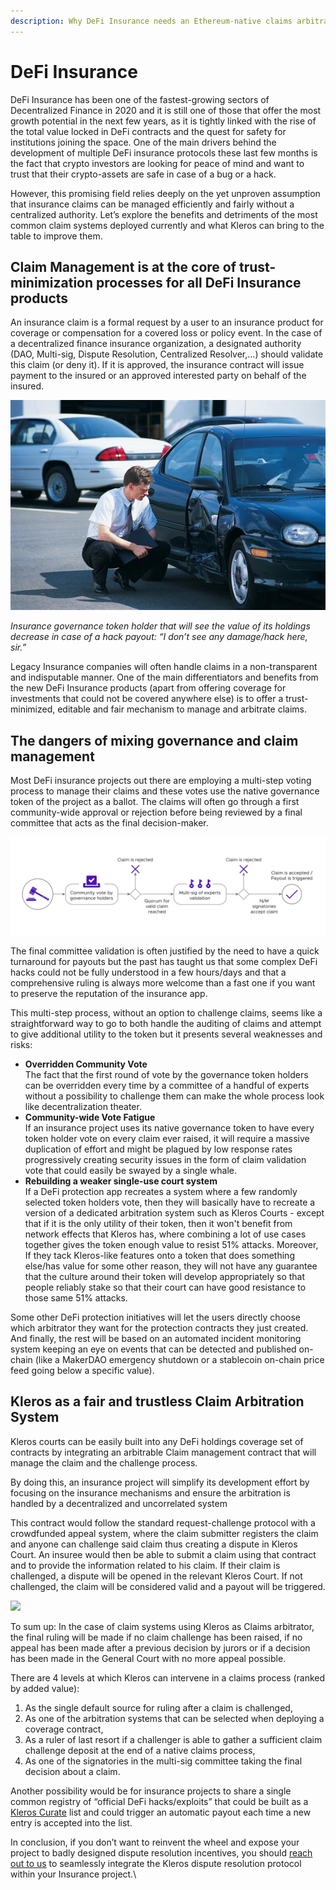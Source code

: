 ```yaml
---
description: Why DeFi Insurance needs an Ethereum-native claims arbitrator
---
```


# DeFi Insurance

DeFi Insurance has been one of the fastest-growing sectors of Decentralized Finance in 2020 and it is still one of those that offer the most growth potential in the next few years, as it is tightly linked with the rise of the total value locked in DeFi contracts and the quest for safety for institutions joining the space. One of the main drivers behind the development of multiple DeFi insurance protocols these last few months is the fact that crypto investors are looking for peace of mind and want to trust that their crypto-assets are safe in case of a bug or a hack.

However, this promising field relies deeply on the yet unproven assumption that insurance claims can be managed efficiently and fairly without a centralized authority. Let’s explore the benefits and detriments of the most common claim systems deployed currently and what Kleros can bring to the table to improve them.

## Claim Management is at the core of trust-minimization processes for all DeFi Insurance products

An insurance claim is a formal request by a user to an insurance product for coverage or compensation for a covered loss or policy event. In the case of a decentralized finance insurance organization, a designated authority (DAO, Multi-sig, Dispute Resolution, Centralized Resolver,...) should validate this claim (or deny it). If it is approved, the insurance contract will issue payment to the insured or an approved interested party on behalf of the insured.

![](../../.gitbook/assets/0.png)

_Insurance governance token holder that will see the value of its holdings decrease in case of a hack payout: “I don’t see any damage/hack here, sir.”_

Legacy Insurance companies will often handle claims in a non-transparent and indisputable manner. One of the main differentiators and benefits from the new DeFi Insurance products (apart from offering coverage for investments that could not be covered anywhere else) is to offer a trust-minimized, editable and fair mechanism to manage and arbitrate claims.

## The dangers of mixing governance and claim management

Most DeFi insurance projects out there are employing a multi-step voting process to manage their claims and these votes use the native governance token of the project as a ballot. The claims will often go through a first community-wide approval or rejection before being reviewed by a final committee that acts as the final decision-maker.

![Common Claim Process Template for DeFi Insurance projects](../../.gitbook/assets/1.png)

The final committee validation is often justified by the need to have a quick turnaround for payouts but the past has taught us that some complex DeFi hacks could not be fully understood in a few hours/days and that a comprehensive ruling is always more welcome than a fast one if you want to preserve the reputation of the insurance app.

This multi-step process, without an option to challenge claims, seems like a straightforward way to go to both handle the auditing of claims and attempt to give additional utility to the token but it presents several weaknesses and risks:

* **Overridden Community Vote**\
  The fact that the first round of vote by the governance token holders can be overridden every time by a committee of a handful of experts without a possibility to challenge them can make the whole process look like decentralization theater.
* **Community-wide Vote Fatigue**\
  If an insurance project uses its native governance token to have every token holder vote on every claim ever raised, it will require a massive duplication of effort and might be plagued by low response rates progressively creating security issues in the form of claim validation vote that could easily be swayed by a single whale.
* **Rebuilding a weaker single-use court system**\
  If a DeFi protection app recreates a system where a few randomly selected token holders vote, then they will basically have to recreate a version of a dedicated arbitration system such as Kleros Courts - except that if it is the only utility of their token, then it won't benefit from network effects that Kleros has, where combining a lot of use cases together gives the token enough value to resist 51% attacks. Moreover, If they tack Kleros-like features onto a token that does something else/has value for some other reason, they will not have any guarantee that the culture around their token will develop appropriately so that people reliably stake so that their court can have good resistance to those same 51% attacks.

Some other DeFi protection initiatives will let the users directly choose which arbitrator they want for the protection contracts they just created. And finally, the rest will be based on an automated incident monitoring system keeping an eye on events that can be detected and published on-chain (like a MakerDAO emergency shutdown or a stablecoin on-chain price feed going below a specific value).

## Kleros as a fair and trustless Claim Arbitration System

Kleros courts can be easily built into any DeFi holdings coverage set of contracts by integrating an arbitrable Claim management contract that will manage the claim and the challenge process.

By doing this, an insurance project will simplify its development effort by focusing on the insurance mechanisms and ensure the arbitration is handled by a decentralized and uncorrelated system

This contract would follow the standard request-challenge protocol with a crowdfunded appeal system, where the claim submitter registers the claim and anyone can challenge said claim thus creating a dispute in Kleros Court. An insuree would then be able to submit a claim using that contract and to provide the information related to his claim. If their claim is challenged, a dispute will be opened in the relevant Kleros Court. If not challenged, the claim will be considered valid and a payout will be triggered.

![](../../.gitbook/assets/defi-insurance-project\_1.png)

To sum up: In the case of claim systems using Kleros as Claims arbitrator, the final ruling will be made if no claim challenge has been raised, if no appeal has been made after a previous decision by jurors or if a decision has been made in the General Court with no more appeal possible.

There are 4 levels at which Kleros can intervene in a claims process (ranked by added value):

1. As the single default source for ruling after a claim is challenged,
2. As one of the arbitration systems that can be selected when deploying a coverage contract,
3. As a ruler of last resort if a challenger is able to gather a sufficient claim challenge deposit at the end of a native claims process,
4. As one of the signatories in the multi-sig committee taking the final decision about a claim.

Another possibility would be for insurance projects to share a single common registry of “official DeFi hacks/exploits” that could be built as a [Kleros Curate](https://kleros.io/curate/) list and could trigger an automatic payout each time a new entry is accepted into the list.

In conclusion, if you don’t want to reinvent the wheel and expose your project to badly designed dispute resolution incentives, you should [reach out to us](mailto:contact@kleros.io) to seamlessly integrate the Kleros dispute resolution protocol within your Insurance project.\
